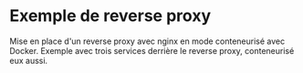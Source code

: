 # Exemple de reverse proxy

Mise en place d'un reverse proxy avec nginx en mode conteneurisé avec Docker.
Exemple avec trois services derrière le reverse proxy, conteneurisé eux aussi.